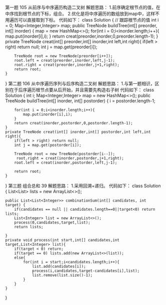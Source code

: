 第一题 105 从前序与中序遍历构造二叉树
解题思路：
1.前序确定根节点的值，在中序找到根节点的下标，组合。
2.优化是将中序遍历的数组放到map中，这样不用遍历可以直接取到下标。
代码如下：
class Solution {
    // 跟踪根节点的值
    int i = 0;
    Map<Integer,Integer> map;
    public TreeNode buildTree(int[] preorder, int[] inorder) {
        map = new HashMap<>();
        for(int i = 0;i<inorder.length;i++){
            map.put(inorder[i],i);
        }
        return creat(preorder,inorder,0,preorder.length-1);
    }
    private TreeNode creat(int[] preorder,int[] inorder,int left,int right){
        if(left > right) return null;
        int j = map.get(preorder[i]);

        
        TreeNode root = new TreeNode(preorder[i++]);
        root.left = creat(preorder,inorder,left,j-1);
        root.right = creat(preorder,inorder,j+1,right);
        return root;
    }
}
第二题 106 从中序遍历序列与后序构造二叉树
解题思路：
1.与第一题相识，区别在于后序遍历根节点要从后开始，并且需要先构造右子树
代码如下：
class Solution {
    int i;
    Map<Integer,Integer> map = new HashMap<>();
    public TreeNode buildTree(int[] inorder, int[] postorder) {
        i = postorder.length-1;
        
        for(int i = 0;i<inorder.length;i++){
            map.put(inorder[i],i);
        }
        return creat(inorder,postorder,0,postorder.length-1);
    }
    private TreeNode creat(int[] inorder,int[] postorder,int left,int right){
        if(left > right) return null;
        int j = map.get(postorder[i]);
        
        TreeNode root = new TreeNode(postorder[i--]);
         root.right = creat(inorder,postorder,j+1,right);
        root.left = creat(inorder,postorder,left,j-1);
       
        return root;
    }
}
第三题 组合总和 39
解题思路：
1.采用回溯+递归。
代码如下：
class Solution {
   List<List<Integer>> lists = new ArrayList<>();

    public List<List<Integer>> combinationSum(int[] candidates, int target) {
        if(candidates == null || candidates.length==0||target<0) return lists;
        List<Integer> list = new ArrayList<>();
        process(0,candidates,target,list);
        return lists;
        
    }
    private void process(int start,int[] candidates,int target,List<Integer> list){
        if(target < 0) return;
        if(target == 0) lists.add(new ArrayList<>(list));
        else{
            for(int i = start;i<candidates.length;i++){
                list.add(candidates[i]);
                process(i,candidates,target-candidates[i],list);
                list.remove(list.size()-1);
            }
        }
    }
}
